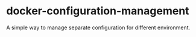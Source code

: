 # docker-configuration-management
A simple way to manage separate configuration for different environment.
